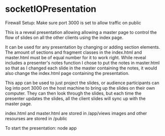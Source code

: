 socketIOPresentation
====================
Firewall Setup: Make sure port 3000 is set to allow traffic on public

This is a reveal presentation allowing allowing a master page to control the flow of slides on all the other clients using the index page.

It can be used for any presentation by changing or adding section elements. The amount of sections and fragment classes in the index.html and master.html must be of equal number for it to work right. While reveal includes a presenter's notes function I chose to put the notes in master.html so that as I changed each slide in the master containing the notes, it would also change the index.html page containing the presentation.

This app can be used to just project the slides, or audience participants can log into port 3000 on the host machine to bring up the slides on their own computer. They can then look through the slides, but each time the presenter updates the slides, all the client slides will sync up with the master page.

index.html and master.html are stored in /app/views
images and other resourses are stored in /public

To start the presentation: node app